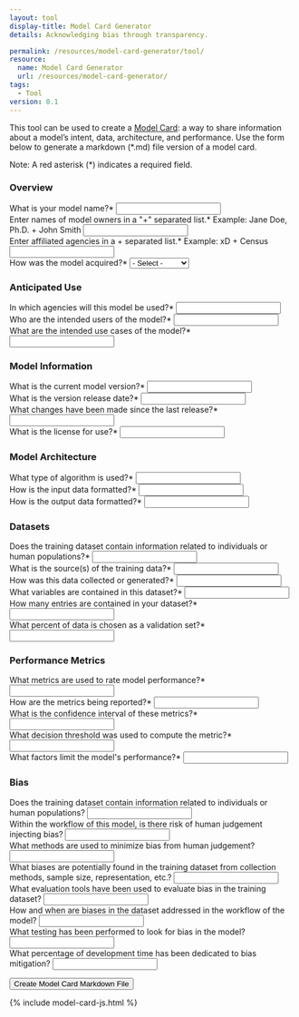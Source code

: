 ```yaml
---
layout: tool
display-title: Model Card Generator
details: Acknowledging bias through transparency.

permalink: /resources/model-card-generator/tool/
resource:
  name: Model Card Generator
  url: /resources/model-card-generator/
tags:
  - Tool
version: 0.1
---
```

<p>
	This tool can be used to create a <a href="{{ page.resource.url }}">Model Card</a>: a way to share information about a model’s intent, data, architecture, and performance. Use the form below to generate a markdown (*.md) file version of a model card.
</p>
<p>
<span class="note-text">Note</span>: A red asterisk (<span class="required-asterisk">*</span>) indicates a required field.
</p>

<form accept-charset="UTF-8" enctype="multipart/form-data" class="usa-form model-card-form" id="model-card-form">
  <h3>Overview</h3>
  <div>
    <label class="usa-label" for="name">What is your model name?<span class="required-asterisk">*</span></label>
    <input class="usa-input" type="text" id="name" data-md-title="ModelName" data-md-type="h1" required>
  </div>
  <div>
    <label class="usa-label" for="owners">
      Enter names of model owners in a "+" separated list.<span class="required-asterisk">*</span>
      <span class="usa-label-helper">Example: Jane Doe, Ph.D. + John Smith</span>
    </label>
    <input class="usa-input" type="text" id="owners" data-md-title="Collaborators" data-md-type="ul" required>
  </div>
  <div>
    <label class="usa-label" for="agencies">Enter affiliated agencies in a + separated list.<span class="required-asterisk">*</span>
    <span class="usa-label-helper">Example: xD + Census</span></label>
    <input class="usa-input" type="text" id="agencies" data-md-title="Agency" data-md-type="ul" required>
  </div>
  <div>
    <label class="usa-label" for="acquisition">
      How was the model acquired?<span class="required-asterisk">*</span>
    </label>
    <select name="acquisition" class="usa-select" id="acquisition" data-md-title="Ownership" data-md-type="ul" required>
      <option value>- Select -</option>
      <option value="internally-built">Internally-built</option>
      <option value="internally-built">Off-the-shelf</option>
      <option value="internally-built">Bespoke</option>
    </select>
  </div>
  <h3>Anticipated Use</h3>
  <div>
    <label class="usa-label" for="user-agencies" id="user-agencies-label">
      In which agencies will this model be used?<span class="required-asterisk">*</span>
    </label>
    <input class="usa-input" type="text" id="user-agencies" data-md-title="label" data-md-type="ul" data-md-heading="Anticipated Use" required>
  </div>
  <div>
    <label class="usa-label" for="user-individuals" id="user-individuals-label">
      Who are the intended users of the model?<span class="required-asterisk">*</span>
    </label>
    <input class="usa-input" type="text" id="user-individuals" data-md-title="label" data-md-type="ul" required>
  </div>
  <div>
    <label class="usa-label" for="use-cases" id="use-cases-label">
      What are the intended use cases of the model?<span class="required-asterisk">*</span>
    </label>
    <input class="usa-input" type="text" id="use-cases" data-md-title="label" data-md-type="ul" required>
  </div>
  <h3>Model Information</h3>
  <div>
    <label class="usa-label" for="model-version" id="model-version-label">
      What is the current model version?<span class="required-asterisk">*</span>
    </label>
    <input class="usa-input" type="text" id="model-version" data-md-title="label" data-md-type="ul" data-md-heading="Model Information" required>
  </div>
  <div>
    <label class="usa-label" for="release-date" id="release-date-label">
      What is the version release date?<span class="required-asterisk">*</span>
    </label>
    <input class="usa-input" type="text" id="release-date" data-md-title="label" data-md-type="ul" required>
  </div>
  <div>
    <label class="usa-label" for="changes" id="changes-label">
      What changes have been made since the last release?<span class="required-asterisk">*</span>
    </label>
    <input class="usa-input" type="text" id="changes" data-md-title="label" data-md-type="ul" required>
  </div>
  <div>
    <label class="usa-label" for="license" id="license-label">
      What is the license for use?<span class="required-asterisk">*</span>
    </label>
    <input class="usa-input" type="text" id="license" data-md-title="label" data-md-type="ul" required>
  </div>
  <h3>Model Architecture</h3>
  <div>
    <label class="usa-label" for="algorithm" id="algorithm-label">
      What type of algorithm is used?<span class="required-asterisk">*</span>
    </label>
    <input class="usa-input" type="text" id="algorithm" data-md-title="label" data-md-type="ul" data-md-heading="Model Architecture" required>
  </div>
  <div>
    <label class="usa-label" for="input-format" id="input-format-label">
      How is the input data formatted?<span class="required-asterisk">*</span>
    </label>
    <input class="usa-input" type="text" id="input-format" data-md-title="label" data-md-type="ul" required>
  </div>
  <div>
    <label class="usa-label" for="output-format" id="output-format-label">
      How is the output data formatted?<span class="required-asterisk">*</span>
    </label>
    <input class="usa-input" type="text" id="output-format" data-md-title="label" data-md-type="ul" required>
  </div>
  <h3>Datasets</h3>
  <div>
    <label class="usa-label" for="training-data-pii" id="training-data-pii-label">
      Does the training dataset contain information related to individuals or human populations?<span class="required-asterisk">*</span>
    </label>
    <input class="usa-input" type="text" id="training-data-pii" data-md-title="label" data-md-type="ul" data-md-heading="Datasets" required>
  </div>
  <div>
    <label class="usa-label" for="data-source" id="data-source-label">
      What is the source(s) of the training data?<span class="required-asterisk">*</span>
    </label>
    <input class="usa-input" type="text" id="data-source" data-md-title="label" data-md-type="ul" required>
  </div>
  <div>
    <label class="usa-label" for="data-collection" id="data-collection-label">
      How was this data collected or generated?<span class="required-asterisk">*</span>
    </label>
    <input class="usa-input" type="text" id="data-collection" data-md-title="label" data-md-type="ul" required>
  </div>
  <div>
    <label class="usa-label" for="data-variables" id="data-variables-label">
      What variables are contained in this dataset?<span class="required-asterisk">*</span>
    </label>
    <input class="usa-input" type="text" id="data-variables" data-md-title="label" data-md-type="ul" required>
  </div>
  <div>
    <label class="usa-label" for="entry-count" id="entry-count-label">
      How many entries are contained in your dataset?<span class="required-asterisk">*</span>
    </label>
    <input class="usa-input" type="text" id="entry-count" data-md-title="label" data-md-type="ul" required>
  </div>
  <div>
    <label class="usa-label" for="validation-percent" id="validation-percent-label">
      What percent of data is chosen as a validation set?<span class="required-asterisk">*</span>
    </label>
    <input class="usa-input" type="text" id="validation-percent" data-md-title="label" data-md-type="ul" required>
  </div>
  <h3>Performance Metrics</h3>
  <div>
    <label class="usa-label" for="metrics" id="metrics-label">
      What metrics are used to rate model performance?<span class="required-asterisk">*</span>
    </label>
    <input class="usa-input" type="text" id="metrics" data-md-title="label" data-md-type="ul" data-md-heading="Performance Metrics" required>
  </div>
  <div>
    <label class="usa-label" for="metric-reporting" id="metric-reporting-label">
      How are the metrics being reported?<span class="required-asterisk">*</span>
    </label>
    <input class="usa-input" type="text" id="metric-reporting" data-md-title="label" data-md-type="ul" required>
  </div>
  <div>
    <label class="usa-label" for="confidence-interval" id="confidence-interval-label">
      What is the confidence interval of these metrics?<span class="required-asterisk">*</span>
    </label>
    <input class="usa-input" type="text" id="confidence-interval" data-md-title="label" data-md-type="ul" required>
  </div>
  <div>
    <label class="usa-label" for="decision-threshold" id="decision-threshold-label">
      What decision threshold was used to compute the metric?<span class="required-asterisk">*</span>
    </label>
    <input class="usa-input" type="text" id="decision-threshold" data-md-title="label" data-md-type="ul" required>
  </div>
  <div>
    <label class="usa-label" for="performance-limit" id="performance-limit-label">
      What factors limit the model's performance?<span class="required-asterisk">*</span>
    </label>
    <input class="usa-input" type="text" id="performance-limit" data-md-title="label" data-md-type="ul" required>
  </div>
  <h3 data-md-title="Bias" data-md-type="h2">Bias</h3>
  <div>
    <label class="usa-label" for="human-bias" id="human-bias-label">
      Does the training dataset contain information related to individuals or human populations?
    </label>
    <input class="usa-input" type="text" id="human-bias" data-md-title="label" data-md-type="ul" data-md-heading="Bias">
  </div>
  <div>
    <label class="usa-label" for="human-judgement" id="human-judgement-label">
      Within the workflow of this model, is there risk of human judgement injecting bias?
    </label>
    <input class="usa-input" type="text" id="human-judgement" data-md-title="label" data-md-type="ul">
  </div>
  <div>
    <label class="usa-label" for="minimize-bias" id="minimize-bias-label">
      What methods are used to minimize bias from human judgement?
    </label>
    <input class="usa-input" type="text" id="minimize-bias" data-md-title="label" data-md-type="ul">
  </div>
  <div>
    <label class="usa-label" for="minimize-bias-methods" id="minimize-bias-methods-label">
      What biases are potentially found in the training dataset from collection methods, sample size, representation, etc.?
    </label>
    <input class="usa-input" type="text" id="minimize-bias-methods" data-md-title="label" data-md-type="ul">
  </div>
  <div>
    <label class="usa-label" for="bias-eval-tools" id="bias-eval-tools-label">
      What evaluation tools have been used to evaluate bias in the training dataset?
    </label>
    <input class="usa-input" type="text" id="bias-eval-tools" data-md-title="label" data-md-type="ul">
  </div>
  <div>
    <label class="usa-label" for="bias-addressed" id="bias-addressed-label">
      How and when are biases in the dataset addressed in the workflow of the model?
    </label>
    <input class="usa-input" type="text" id="bias-addressed" data-md-title="label" data-md-type="ul">
  </div>
  <div>
    <label class="usa-label" for="bias-testing" id="bias-testing-label">
      What testing has been performed to look for bias in the model?
    </label>
    <input class="usa-input" type="text" id="bias-testing" data-md-title="label" data-md-type="ul">
  </div>
  <div>
    <label class="usa-label" for="bias-dev-time" id="bias-dev-time-label">
      What percentage of development time has been dedicated to bias mitigation?
    </label>
    <input class="usa-input" type="text" id="bias-dev-time" data-md-title="label" data-md-type="ul">
  </div>
</form>
<button type="submit" form="model-card-form" id="form-btn" class="usa-button">Create Model Card Markdown File</button>

{% include model-card-js.html %}
